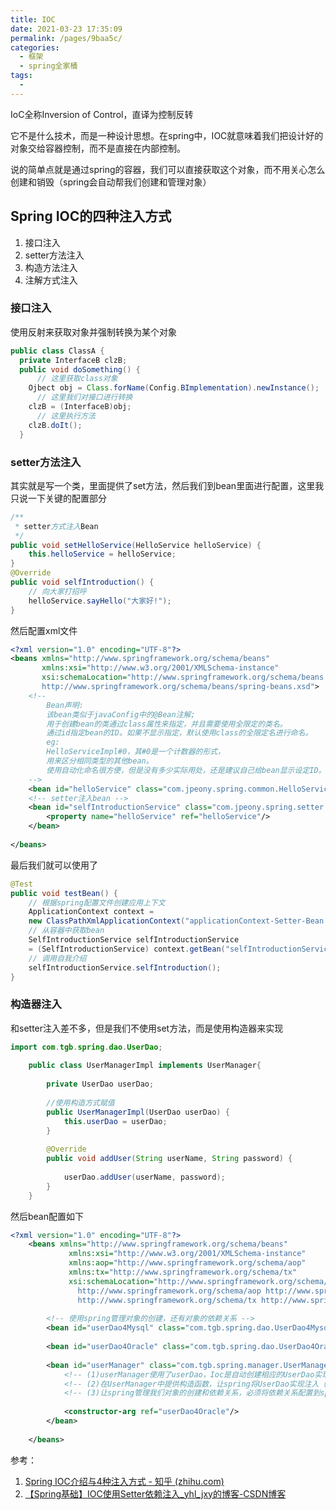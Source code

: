 ```yaml
---
title: IOC
date: 2021-03-23 17:35:09
permalink: /pages/9baa5c/
categories:
  - 框架
  - spring全家桶
tags:
  - 
---
```

IoC全称Inversion of Control，直译为控制反转

它不是什么技术，而是一种设计思想。在spring中，IOC就意味着我们把设计好的对象交给容器控制，而不是直接在内部控制。

说的简单点就是通过spring的容器，我们可以直接获取这个对象，而不用关心怎么创建和销毁（spring会自动帮我们创建和管理对象）

## Spring IOC的四种注入方式

1. 接口注入
2. setter方法注入
3. 构造方法注入
4. 注解方式注入

### 接口注入

使用反射来获取对象并强制转换为某个对象

```java
public class ClassA {  
  private InterfaceB clzB;  
  public void doSomething() { 
      // 这里获取class对象
    Ojbect obj = Class.forName(Config.BImplementation).newInstance();  
      // 这里我们对接口进行转换
    clzB = (InterfaceB)obj;
      // 这里执行方法
    clzB.doIt();   
  }  
```

### setter方法注入

其实就是写一个类，里面提供了set方法，然后我们到bean里面进行配置，这里我只说一下关键的配置部分

```java
/**
 * setter方式注入Bean
 */
public void setHelloService(HelloService helloService) {
    this.helloService = helloService;
}
@Override
public void selfIntroduction() {
    // 向大家打招呼
    helloService.sayHello("大家好!");
}
```

然后配置xml文件

```xml
<?xml version="1.0" encoding="UTF-8"?>
<beans xmlns="http://www.springframework.org/schema/beans"
       xmlns:xsi="http://www.w3.org/2001/XMLSchema-instance"
       xsi:schemaLocation="http://www.springframework.org/schema/beans
       http://www.springframework.org/schema/beans/spring-beans.xsd">
    <!--
        Bean声明:
        该bean类似于javaConfig中的@Bean注解;
        用于创建bean的类通过class属性来指定，并且需要使用全限定的类名。
        通过id指定bean的ID。如果不显示指定，默认使用class的全限定名进行命名。
        eg:
        HelloServiceImpl#0，其#0是一个计数器的形式，
        用来区分相同类型的其他bean。
        使用自动化命名很方便，但是没有多少实际用处，还是建议自己给bean显示设定ID。
    -->
    <bean id="helloService" class="com.jpeony.spring.common.HelloServiceImpl"/>
    <!-- setter注入bean -->
    <bean id="selfIntroductionService" class="com.jpeony.spring.setter.SelfIntroductionServiceImpl">
        <property name="helloService" ref="helloService"/>
    </bean>
 
</beans>
```

最后我们就可以使用了

```java
@Test
public void testBean() {
    // 根据spring配置文件创建应用上下文
    ApplicationContext context =
    new ClassPathXmlApplicationContext("applicationContext-Setter-Bean.xml");
    // 从容器中获取bean
    SelfIntroductionService selfIntroductionService
    = (SelfIntroductionService) context.getBean("selfIntroductionService");
    // 调用自我介绍
    selfIntroductionService.selfIntroduction();
}
```

### 构造器注入

和setter注入差不多，但是我们不使用set方法，而是使用构造器来实现

```java
import com.tgb.spring.dao.UserDao;    
    
    public class UserManagerImpl implements UserManager{    
        
        private UserDao userDao;    
        
        //使用构造方式赋值    
        public UserManagerImpl(UserDao userDao) {    
            this.userDao = userDao;    
        }    
        
        @Override    
        public void addUser(String userName, String password) {    
        
            userDao.addUser(userName, password);    
        }    
    } 
```

然后bean配置如下

```xml
<?xml version="1.0" encoding="UTF-8"?>    
    <beans xmlns="http://www.springframework.org/schema/beans"    
             xmlns:xsi="http://www.w3.org/2001/XMLSchema-instance"    
             xmlns:aop="http://www.springframework.org/schema/aop"    
             xmlns:tx="http://www.springframework.org/schema/tx"    
             xsi:schemaLocation="http://www.springframework.org/schema/beans http://www.springframework.org/schema/beans/spring-beans-4.1.xsd    
               http://www.springframework.org/schema/aop http://www.springframework.org/schema/aop/spring-aop-4.1.xsd    
               http://www.springframework.org/schema/tx http://www.springframework.org/schema/tx/spring-tx-4.1.xsd">    
        
        <!-- 使用spring管理对象的创建，还有对象的依赖关系 -->    
        <bean id="userDao4Mysql" class="com.tgb.spring.dao.UserDao4MysqlImpl"/>    
        
        <bean id="userDao4Oracle" class="com.tgb.spring.dao.UserDao4OracleImpl"/>    
            
        <bean id="userManager" class="com.tgb.spring.manager.UserManagerImpl">    
            <!-- (1)userManager使用了userDao，Ioc是自动创建相应的UserDao实现，都是由容器管理-->    
            <!-- (2)在UserManager中提供构造函数，让spring将UserDao实现注入（DI）过来 -->    
            <!-- (3)让spring管理我们对象的创建和依赖关系，必须将依赖关系配置到spring的核心配置文件中 -->    
        
            <constructor-arg ref="userDao4Oracle"/>    
        </bean>    
            
    </beans>   
```

参考：

1. [Spring IOC介绍与4种注入方式 - 知乎 (zhihu.com)](https://zhuanlan.zhihu.com/p/34405799)
2. [【Spring基础】IOC使用Setter依赖注入_yhl_jxy的博客-CSDN博客](https://blog.csdn.net/yhl_jxy/article/details/78792414)


